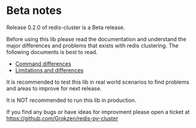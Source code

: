 # Beta notes

Release 0.2.0 of redis-cluster is a Beta release.

Before using this lib please read the documentation and understand the major differences and problems that exists with redis clustering. The following documents is best to read.

- [Command differences](docs/Commands.md)
- [Limitations and differences](docs/Limits_and_differences.md)

It is recommended to test this lib in real world scenarios to find problems and areas to improve for next release.

It is NOT recommended to run this lib in production.

If you find any bugs or have ideas for improvment please open a ticket at https://github.com/Grokzen/redis-py-cluster
